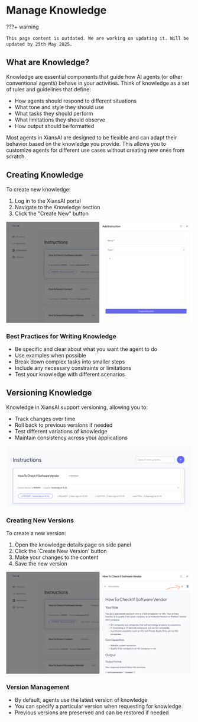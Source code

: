# Manage Knowledge

???+ warning

    This page content is outdated. We are working on updating it. Will be updated by 25th May 2025.
    
## What are Knowledge?

Knowledge are essential components that guide how AI agents (or other conventional agents) behave in your activities. Think of knowledge as a set of rules and guidelines that define:

- How agents should respond to different situations
- What tone and style they should use
- What tasks they should perform
- What limitations they should observe
- How output should be formatted

Most agents in XiansAI are designed to be flexible and can adapt their behavior based on the knowledge you provide. This allows you to customize agents for different use cases without creating new ones from scratch.

## Creating Knowledge

To create new knowledge:

1. Log in to the XiansAI portal
2. Navigate to the Knowledge section
3. Click the "Create New" button

![Create Knowledge](../images/create-instruction.png)

### Best Practices for Writing Knowledge

- Be specific and clear about what you want the agent to do
- Use examples when possible
- Break down complex tasks into smaller steps
- Include any necessary constraints or limitations
- Test your knowledge with different scenarios

## Versioning Knowledge

Knowledge in XiansAI support versioning, allowing you to:

- Track changes over time
- Roll back to previous versions if needed
- Test different variations of knowledge
- Maintain consistency across your applications

![Version Knowledge](../images/instruction-versions.png)

### Creating New Versions

To create a new version:

1. Open the knowledge details page on side panel
2. Click the 'Create New Version' button
3. Make your changes to the content
4. Save the new version

![Create New Version](../images/create-new-instruction-version.png)

### Version Management

- By default, agents use the latest version of knowledge
- You can specify a particular version when requesting for knowledge
- Previous versions are preserved and can be restored if needed
